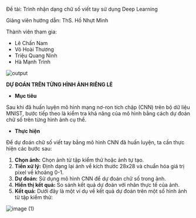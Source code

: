 Đề tài: Trình nhận dạng chữ số viết tay sử dụng Deep Learning


Giảng viên hướng dẫn: ThS. Hồ Nhựt Minh


Thành viên tham gia:
- Lê Chấn Nam
- Võ Hoài Thương
- Triệu Quang Ninh
- Hà Mạnh Trình


![output](https://github.com/user-attachments/assets/bebe03b4-e8f8-4430-b41d-c3aee1a69b61)

**DỰ ĐOÁN TRÊN TỪNG HÌNH ẢNH RIÊNG LẺ**

- **Mục tiêu**

Sau khi đã huấn luyện mô hình mạng nơ-ron tích chập (CNN) trên bộ dữ liệu MNIST, bước tiếp theo là kiểm tra khả năng của mô hình bằng cách dự đoán chữ số trên từng hình ảnh cụ thể.

- **Thực hiện**

Để dự đoán chữ số viết tay bằng mô hình CNN đã huấn luyện, ta cần thực hiện các bước sau:

1. **Chọn ảnh:** Chọn ảnh từ tập kiểm thử hoặc ảnh tự tạo.
2. **Tiền xử lý:** Định dạng lại ảnh về kích thước 28x28 và chuẩn hóa giá trị pixel về khoảng 0-1.
3. **Dự đoán:** Sử dụng mô hình CNN để dự đoán chữ số trong ảnh.
4. **Hiển thị kết quả:** So sánh kết quả dự đoán với nhãn thực tế của ảnh.
5. **Kết quả:** Dưới đây là một ví dụ về kết quả dự đoán trên một số hình ảnh từ tập kiểm thử:

![image (1)](https://github.com/user-attachments/assets/2763c07a-c72a-4211-bb4f-e2486bfdc0dc)
